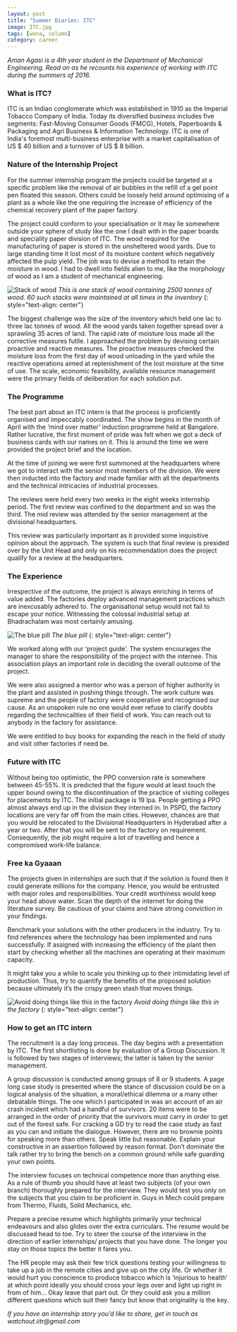 ```yaml
---
layout: post
title: "Summer Diaries: ITC"
image: ITC.jpg
tags: [wona, column]
category: career 
---
```


_Aman Agasi is a 4th year student in the Department of Mechanical Engineering. Read on as he recounts his experience of working with ITC during the summers of 2016._

### What is ITC?

ITC is an Indian conglomerate which was established in 1910 as the Imperial Tobacco Company of India. Today its diversified business includes five segments: Fast-Moving Consumer Goods (FMCG), Hotels, Paperboards & Packaging and Agri Business & Information Technology. ITC is one of India's foremost multi-business enterprise with a market capitalisation of US $ 40 billion and a turnover of US $ 8 billion.

### Nature of the Internship Project

For the summer internship program the projects could be targeted at a specific problem like the removal of air bubbles in the refill of a gel point pen floated this season. Others could be loosely held around optimising of a plant as a whole like the one requiring the increase of efficiency of the chemical recovery plant of the paper factory.

The project could conform to your specialisation or it may lie somewhere outside your sphere of study like the one I dealt with in the paper boards and speciality paper division of ITC. The wood required for the manufacturing of paper is stored in the unsheltered wood yards. Due to large standing time it lost most of its moisture content which negatively affected the pulp yield. The job was to devise a method to retain the moisture in wood. I had to dwell into fields alien to me, like the morphology of wood as I am a student of mechanical engineering.  


![Stack of wood](/images/posts/ITC-1.png)
*This is one stack of wood containing 2500 tonnes of wood. 60 such stacks were maintained at all times in the inventory*
{: style="text-align: center"}

The biggest challenge was the size of the inventory which held one lac to three lac tonnes of wood. All the wood yards taken together spread over a sprawling 35 acres of land. The rapid rate of moisture loss made all the corrective measures futile.
I approached the problem by devising certain proactive and reactive measures. The proactive measures checked the moisture loss from the first day of wood unloading in the yard while the reactive operations aimed at replenishment of the lost moisture at the time of use. The scale, economic feasibility, available resource management were the primary fields of deliberation for each solution put.

### The Programme

The best part about an ITC intern is that the process is proficiently organised and impeccably coordinated.
The show begins in the month of April with the ‘mind over matter’ induction programme held at Bangalore. Rather lucrative, the first moment of pride was felt when we got a deck of business cards with our names on it.  This is around the time we were provided the project brief and the location.

At the time of joining we were first summoned at the headquarters where we got to interact with the senior most members of the division. We were then inducted into the factory and made familiar with all the departments and the technical intricacies of industrial processes.

The reviews were held every two weeks in the eight weeks internship period. The first review was confined to the department and so was the third. The mid review was attended by the senior management at the divisional headquarters.

This review was particularly important as it provided some inquisitive opinion about the approach. The system is such that final review is presided over by the Unit Head and only on his recommendation does the project qualify for a review at the headquarters.

### The Experience

Irrespective of the outcome, the project is always enriching in terms of value added. The factories deploy advanced management practices which are inexcusably adhered to. The organisational setup would not fail to escape your notice. Witnessing the colossal industrial setup at Bhadrachalam was most certainly amusing.


![The blue pill](/images/posts/ITC-2.png)
*The blue pill*
{: style="text-align: center"}

We worked along with our ‘project guide’. The system encourages the manager to share the responsibility of the project with the internee. This association plays an important role in deciding the overall outcome of the project.

We were also assigned a mentor who was a person of higher authority in the plant and assisted in pushing things through. The work culture was supreme and the people of factory were cooperative and recognised our cause. As an unspoken rule no one would ever refuse to clarify doubts regarding the technicalities of their field of work. You can reach out to anybody in the factory for assistance.

We were entitled to buy books for expanding the reach in the field of study and visit other factories if need be.

### Future with ITC

Without being too optimistic, the PPO conversion rate is somewhere between 45-55%. It is predicted that the figure would at least touch the upper bound owing to the discontinuation of the practice of visiting colleges for placements by ITC. The initial package is 19 lpa. People getting a PPO almost always end up in the division they interned in.
In PSPD, the factory locations are very far off from the main cities. However, chances are that you would be relocated to the Divisional Headquarters in Hyderabad after a year or two. After that you will be sent to the factory on requirement. Consequently, the job might require a lot of travelling and hence a compromised work-life balance.

### Free ka Gyaaan

The projects given in internships are such that if the solution is found then it could generate millions for the company. Hence, you would be entrusted with major roles and responsibilities. Your credit worthiness would keep your head above water. Scan the depth of the internet for doing the literature survey. Be cautious of your claims and have strong conviction in your findings.

Benchmark your solutions with the other producers in the industry. Try to find references where the technology has been implemented and runs successfully. If assigned with increasing the efficiency of the plant then start by checking whether all the machines are operating at their maximum capacity.

It might take you a while to scale you thinking up to their intimidating level of production. Thus, try to quantify the benefits of the proposed solution because ultimately it’s the crispy green stash that moves things.  

![Avoid doing things like this in the factory](/images/posts/ITC-3.png)
*Avoid doing things like this in the factory*
{: style="text-align: center"}

### How to get an ITC intern

The recruitment is a day long process. The day begins with a presentation by ITC. The first shortlisting is done by evaluation of a Group Discussion. It is followed by two stages of interviews; the latter is taken by the senior management.

A group discussion is conducted among groups of 8 or 9 students. A page long case study is presented where the stance of discussion could be on a logical analysis of the situation, a moral/ethical dilemma or a many other debatable things. The one which I participated in was an account of an air crash incident which had a handful of survivors. 20 items were to be arranged in the order of priority that the survivors must carry in order to get out of the forest safe.
For cracking a GD try to read the case study as fast as you can and initiate the dialogue. However, there are no brownie points for speaking more than others. Speak little but reasonable. Explain your constructive in an assertion followed by reason format. Don’t dominate the talk rather try to bring the bench on a common ground while safe guarding your own points.

The interview focuses on technical competence more than anything else. As a rule of thumb you should have at least two subjects (of your own branch) thoroughly prepared for the interview. They would test you only on the subjects that you claim to be proficient in. Guys in Mech could prepare from Thermo, Fluids, Solid Mechanics, etc.

Prepare a precise resume which highlights primarily your technical endeavours and also glides over the extra curriculars. The resume would be discussed head to toe. Try to steer the course of the interview in the direction of earlier internships/ projects that you have done. The longer you stay on those topics the better it fares you.

The HR people may ask their few trick questions testing your willingness to take up a job in the remote cities and give up on the city life. Or whether it would hurt you conscience to produce tobacco which is ‘injurious to health’ at which point ideally you should cross your legs over and light up right in from of him... Okay leave that part out. Or they could ask you a million different questions which suit their fancy but know that originality is the key. 

_If you have an internship story you’d like to share, get in touch as watchout.iitr@gmail.com_
